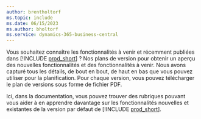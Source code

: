 ```yaml
---
author: brentholtorf
ms.topic: include
ms.date: 06/15/2023
ms.author: bholtorf
ms.service: dynamics-365-business-central
---
```

Vous souhaitez connaître les fonctionnalités à venir et récemment publiées dans [!INCLUDE [prod_short](prod_short.md)] ? Nos plans de version pour obtenir un aperçu des nouvelles fonctionnalités et des fonctionnalités à venir. Nous avons capturé tous les détails, de bout en bout, de haut en bas que vous pouvez utiliser pour la planification. Pour chaque version, vous pouvez télécharger le plan de versions sous forme de fichier PDF.

Ici, dans la documentation, vous pouvez trouver des rubriques pouvant vous aider à en apprendre davantage sur les fonctionnalités nouvelles et existantes de la version par défaut de [!INCLUDE [prod_short](prod_short.md)].